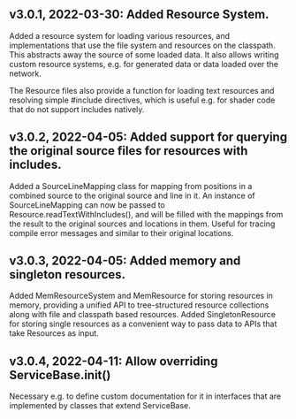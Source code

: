 ## v3.0.1, 2022-03-30: Added Resource System.
Added a resource system for loading various resources, and implementations that use the file system and resources on 
the classpath.  This abstracts away the source of some loaded data.  It also allows writing custom resource systems,
e.g. for generated data or data loaded over the network.

The Resource files also provide a function for loading text resources and resolving simple #include
directives, which is useful e.g. for shader code that do not support includes natively.

## v3.0.2, 2022-04-05: Added support for querying the original source files for resources with includes.
Added a SourceLineMapping class for mapping from positions in a combined source to the original source and line in it.
An instance of SourceLineMapping can now be passed to Resource.readTextWithIncludes(), and will be filled with
the mappings from the result to the original sources and locations in them.  Useful for tracing compile error
messages and similar to their original locations.

## v3.0.3, 2022-04-05: Added memory and singleton resources.
Added MemResourceSystem and MemResource for storing resources in memory, providing a unified API to tree-structured
resource collections along with file and classpath based resources.
Added SingletonResource for storing single resources as a convenient way to pass data to APIs that take Resources as input.

## v3.0.4, 2022-04-11: Allow overriding ServiceBase.init()
Necessary e.g. to define custom documentation for it in interfaces that are implemented by classes that extend ServiceBase.

